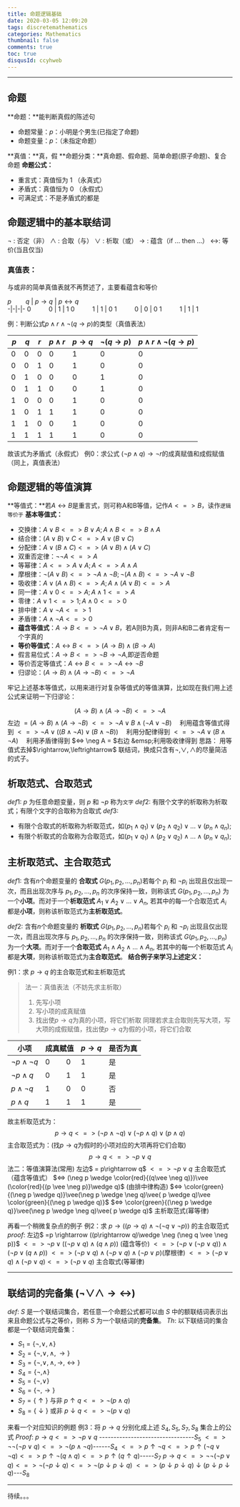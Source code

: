 ```yaml
---
title: 命题逻辑基础
date: 2020-03-05 12:09:20
tags: discretemathematics
categories: Mathematics
thumbnail: false
comments: true
toc: true
disqusId: ccyhweb
---
```


---

## 命题
**命题：**能判断真假的陈述句
* 命题常量：$p$：小明是个男生(已指定了命题)
* 命题变量：$p$：（未指定命题）
<!-- more -->
**真值：**真，假
**命题分类：**真命题、假命题、简单命题(原子命题)、复合命题
**命题公式：**
* 重言式：真值恒为 1 （永真式）
* 矛盾式：真值恒为 0 （永假式）
* 可满足式：不是矛盾式的都是

## 命题逻辑中的基本联结词
$\neg$ : 否定（非）
$\wedge$ : 合取（与）
$\vee$ : 析取（或）
$\rightarrow$ : 蕴含（if ... then ...）
$\leftrightarrow$: 等价(当且仅当)

### 真值表：
与或非的简单真值表就不再赘述了，主要看蕴含和等价

$p \qquad q$ | $p\rightarrow q$ | $p\leftrightarrow q$  
-|-|-|-
 0 $\qquad$ 0 | 1 | 1
 0 $\qquad$ 1 | 1 | 0
 1 $\qquad$ 0 | 0 | 0
 1 $\qquad$ 1 | 1  | 1
 
例：判断公式$p\wedge r \wedge \neg(q\rightarrow p)$的类型（真值表法）

$p \quad q \quad r$ | $p\wedge r$ | $p\rightarrow q$ | $\neg(q\rightarrow p)$ | $p\wedge r\wedge \neg(q\rightarrow p)$  
-|-|-|-|-
 $0 \quad 0 \quad 0$ | 0 | 1 | 0 | 0
 $0 \quad 0 \quad 1$ | 0 | 1 | 0 | 0
 $0 \quad 1 \quad 0$ | 0 | 0 | 1 | 0
 $0 \quad 1 \quad 1$ | 0 | 0 | 1 | 0
 $1 \quad 0 \quad 0$ | 0 | 1 | 0 | 0
 $1 \quad 0 \quad 1$ | 1 | 1 | 0 | 0
 $1 \quad 1 \quad 0$ | 0 | 1 | 0 | 0
 $1 \quad 1 \quad 1$ | 1 | 1 | 0 | 0
故该式为矛盾式（永假式）
例0：求公式 $(\neg p \wedge q)\rightarrow \neg r$的成真赋值和成假赋值（同上，真值表法）

## 命题逻辑的等值演算
**等值式：**若$A\leftrightarrow B$是重言式，则可称A和B等值，记作$A<=>B$，读作`逻辑等价于`
**基本等值式：**
* 交换律：$A\vee B <=> B\vee A; A\wedge B <=> B\wedge A$
* 结合律：$(A\vee B)\vee C <=> A\vee (B\vee C)$
* 分配律：$A\vee (B\wedge C)<=>(A\vee B)\wedge (A\vee C)$
* 双重否定律：$\neg\neg A <=> A$
* 等幂律：$A<=>A\vee A;A<=>A\wedge A$
* 摩根律：$\neg (A\vee B)<=>\neg A \wedge \neg B;\neg(A\wedge B)<=>\neg A\vee \neg B$
* 吸收律：$A\vee (A\wedge B)<=>A;A\wedge (A\vee B)<=>A$
* 同一律：$A\vee 0<=>A; A\wedge 1 <=> A$
* 零律：$A\vee 1 <=> 1;A\wedge 0<=>0$
* 排中律：$A\vee \neg A<=>1$
* 矛盾律：$A\wedge \neg A<=>0$
* **蕴含等值式**：$A \rightarrow B <=> \neg A\vee B$，若A则B为真，则非A和B二者肯定有一个字真的
* **等价等值式**：$A\leftrightarrow B<=>(A\rightarrow B)\wedge (B\rightarrow A)$ 
* 假言易位式：$A\rightarrow B <=> \neg B\rightarrow \neg A$,即逆否命题
* 等价否定等值式：$A \leftrightarrow B <=> \neg A \leftrightarrow \neg B$
* 归谬论：$(A\rightarrow B)\wedge (A\rightarrow \neg B)<=>\neg A$

牢记上述基本等值式，以用来进行对复杂等值式的等值演算，比如现在我们用上述公式来证明一下归谬论：
> 
$$(A\rightarrow B)\wedge (A\rightarrow \neg B)<=>\neg A$$
左边 $=(A\rightarrow B)\wedge (A\rightarrow \neg B)$
$<=> \neg A\vee B\wedge (\neg A\vee \neg B)$ &emsp;利用蕴含等值式得到
$<=> \neg A \vee ((B\wedge \neg A)\vee (B\wedge \neg B))$ &emsp;利用分配律得到
$<=> \neg A\vee (B\wedge \neg A)$ &emsp;利用矛盾律得到
$<=> \neg A = $右边  &emsp;利用吸收律得到
思路： 用等值式去掉$\rightarrow,\leftrightarrow$ 联结词，换成只含有$\neg ,\vee ,\wedge$的尽量简洁的式子。

## 析取范式、合取范式

$def1:$ $p$ 为任意命题变量，则 $p$ 和 $\neg p$ 称为`文字`
$def2:$ 有限个文字的析取称为析取式；有限个文字的合取称为合取式
$def3:$ 
* 有限个合取式的析取称为析取范式，如$(p_1\wedge q_1)\vee(p_2\wedge q_2)\vee ... \vee(p_n\wedge q_n)$; 
* 有限个析取式的合取称为合取范式，如$(p_1\vee q_1)\wedge(p_2\vee q_2)\wedge ... \wedge(p_n\vee q_n)$;

## 主析取范式、主合取范式
$def1:$ 含有$n$个命题变量的 **合取式** $G(p_1,p_2,...,p_n)$若每个 $p_i$ 和 $\neg p_i$ 出现且仅出现一次，而且出现次序与 $p_1,p_2,...,p_n$ 的次序保持一致，则称该式 $G(p_1,p_2,...,p_n)$ 为一个**小项**。而对于一个**析取范式** $A_1 \vee A_2 \vee ... \vee A_n$, 若其中的每一个合取范式 $A_i$ 都是**小项**，则称该析取范式为**主析取范式**。

$def2:$ 含有$n$个命题变量的 **析取式** $G(p_1,p_2,...,p_n)$若每个 $p_i$ 和 $\neg p_i$ 出现且仅出现一次，而且出现次序与 $p_1,p_2,...,p_n$ 的次序保持一致，则称该式 $G(p_1,p_2,...,p_n)$ 为一个**大项**。而对于一个**合取范式** $A_1 \wedge A_2 \wedge ... \wedge A_n$, 若其中的每一个析取范式 $A_i$ 都是**大项**，则称该析取范式为**主合取范式**。
**结合例子来学习上述定义：**

例1：求 $p \rightarrow q$ 的主合取范式和主析取范式
> 法一：真值表法（不妨先求主析取）
> 1. 先写小项
> 2. 写小项的成真赋值
> 3. 找出使$p\rightarrow q$为真的小项，将它们析取
> 同理若求主合取则先写大项，写大项的成假赋值，找出使$p\rightarrow q$为假的小项，将它们合取
> 
小项 | 成真赋值 |  $p\rightarrow q$ | 是否为真  
-|-|-|-
$\neg p\wedge \neg q$ | $0 \qquad 0$ | 1 | 是
$\neg p\wedge q$ | $0 \qquad 1$ | 1 | 是
$p\wedge \neg q$ | $1 \qquad 0$ | 0 | 否
$p\wedge q$ | $1 \qquad 1$ | 1  | 是
故主析取范式为：
$$
p\rightarrow q <=> (\neg p\wedge \neg q)\vee (\neg p\wedge q)\vee ( p\wedge q)
$$
主合取范式为：(找$p\rightarrow q$为假时的小项对应的大项再将它们合取)
$$
p\rightarrow q <=> \neg p \vee q
$$
法二：等值演算法(常用)
左边$ = p\rightarrow q$
$<=> \neg p \vee q$ 主合取范式（蕴含等值式）
$<=> (\neg p \wedge \color{red}{(q\vee \neg q)})\vee (\color{red}{(p \vee \neg p)}\wedge q)$ (由排中律构造)
$<=> \color{green}{(\neg p \wedge q)}\vee(\neg p \wedge \neg q)\vee( p \wedge q)\vee \color{green}{(\neg p \wedge q)}$
$<=> \color{green}{(\neg p \wedge q)}\vee(\neg p \wedge \neg q)\vee( p \wedge q)$ 主析取范式(幂等律)

再看一个稍微复杂点的例子
例2：求 $p \rightarrow ((p\rightarrow q)\wedge \neg (\neg q \vee \neg p))$ 的主合取范式
$proof:$
左边$ =p \rightarrow ((p\rightarrow q)\wedge \neg (\neg q \vee \neg p))$
$<=> \neg p \vee ((\neg p \vee q)\wedge (q\wedge p))$ (蕴含等价)
$<=> (\neg p \vee(\neg p \vee q))\wedge (\neg p \vee (q \wedge p))$
$<=> (\neg p \vee q)\wedge (\neg p \vee q)\wedge (\neg p \vee p)$(摩根律)
$<=> (\neg p \vee q)\wedge (\neg p \vee q)<=>(\neg p \vee q)$ 主合取式(等幂律)

---
## 联结词的完备集 $(\neg \vee \wedge \rightarrow \leftrightarrow)$
$def:$ $S$ 是一个联结词集合，若任意一个命题公式都可以由 $S$ 中的额联结词表示出来且命题公式与之等价，则称 $S$ 为一个联结词的**完备集**。
$Th:$ 以下联结词的集合都是一个联结词完备集：
* $S_1 = \{ \neg, \vee, \wedge \}$
* $S_2 = \{ \neg, \vee, \wedge, \rightarrow \}$
* $S_3 = \{ \neg, \vee, \wedge, \rightarrow, \leftrightarrow \}$
* $S_4 = \{ \neg, \wedge \}$
* $S_5 = \{ \neg, \vee \}$
* $S_6 = \{ \neg, \rightarrow \}$
* $S_7 = \{ \uparrow \}$ 与非 $p \uparrow q <=> \neg(p\wedge q)$
* $S_8 = \{ \downarrow \}$ 或非 $p \downarrow q <=> \neg(p \vee q)$

来看一个对应知识的例题
例3：将 $p\rightarrow q$ 分别化成上述 $S_4,S_5,S_7,S_8$ 集合上的公式
$Proof:$
$p\rightarrow q <=> \neg p \vee q$  ---------------------------------$S_5$
$<=> \neg\neg(\neg p \vee q)<=> \neg(p \wedge \neg q)$------$S_4$
$<=> p\uparrow \neg q<=>p\uparrow(\neg q\vee \neg q)<=>p\uparrow\neg(q\wedge q)<=>p\uparrow(q\uparrow q)$-----$S_7$
$p\rightarrow q<=>\neg\neg(\neg p\vee q)<=>\neg(\neg p\downarrow q)<=>\neg(p\downarrow p\downarrow q)$
$<=>(p\downarrow p\downarrow q)\downarrow(p\downarrow p\downarrow q)$---$S_8$

---
待续。。。